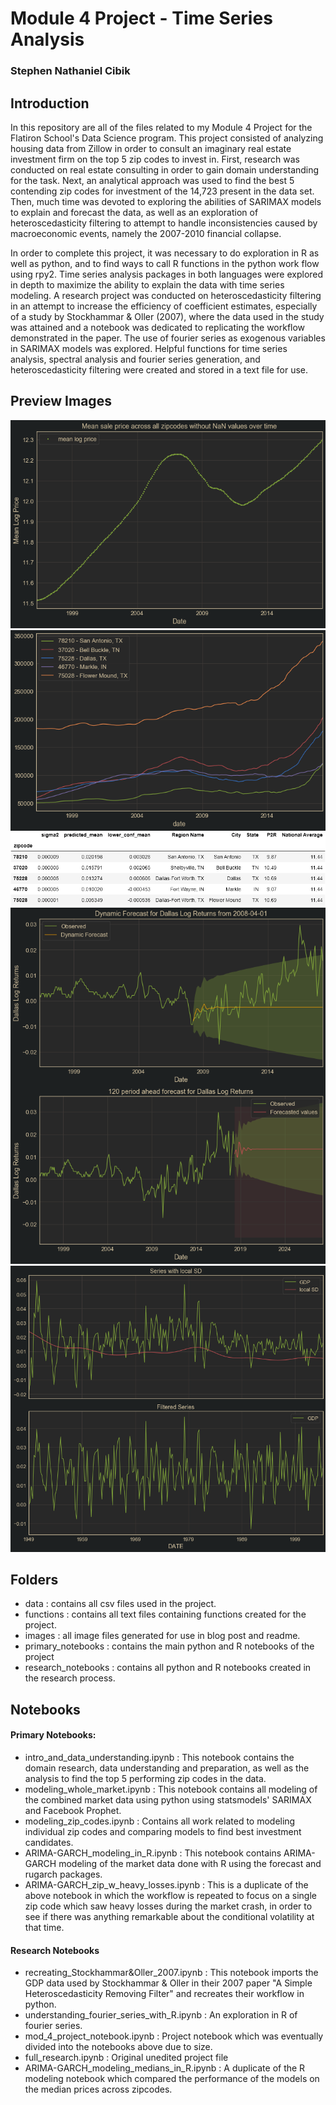 # Module 4 Project - Time Series Analysis
### Stephen Nathaniel Cibik

## Introduction
In this repository are all of the files related to my Module 4 Project for the Flatiron School's Data Science program. This project consisted of analyzing housing data from Zillow in order to consult an imaginary real estate investment firm on the top 5 zip codes to invest in. First, research was conducted on real estate consulting in order to gain domain understanding for the task. Next, an analytical approach was used to find the best 5 contending zip codes for investment of the 14,723 present in the data set. Then, much time was devoted to exploring the abilities of SARIMAX models to explain and forecast the data, as well as an exploration of heteroscedasticity filtering to attempt to handle inconsistencies caused by macroeconomic events, namely the 2007-2010 financial collapse.

In order to complete this project, it was necessary to do exploration in R as well as python, and to find ways to call R functions in the python work flow using rpy2. Time series analysis packages in both languages were explored in depth to maximize the ability to explain the data with time series modeling. A research project was conducted on heteroscedasticity filtering in an attempt to increase the efficiency of coefficient estimates, especially of a study by Stockhammar & Oller (2007), where the data used in the study was attained and a notebook was dedicated to replicating the workflow demonstrated in the paper. The use of fourier series as exogenous variables in SARIMAX models was explored. Helpful functions for time series analysis, spectral analysis and fourier series generation, and heteroscedasticity filtering were created and stored in a text file for use.

## Preview Images
![Movement of the whole market](images/mean_prices_no_nans.png)
![Top 5 Zip Codes](images/top_5_zip_prices.png)
![Best 5 Zips Info](images/best_5_zips.png)
![Dallas model predictions/forecast](images/dallas_plots.png)
![Recreation of Stockhammar & Oller (2007)](images/gdp_filtering.png)

## Folders
 - data : contains all csv files used in the project.
 - functions : contains all text files containing functions created for the project.
 - images : all image files generated for use in blog post and readme.
 - primary_notebooks : contains the main python and R notebooks of the project
 - research_notebooks : contains all python and R notebooks created in the research process.

## Notebooks
#### Primary Notebooks:
 - intro_and_data_understanding.ipynb : This notebook contains the domain research, data understanding and preparation, as well as the analysis to find the top 5 performing zip codes in the data.
 - modeling_whole_market.ipynb : This notebook contains all modeling of the combined market data using python using statsmodels' SARIMAX and Facebook Prophet.
 - modeling_zip_codes.ipynb : Contains all work related to modeling individual zip codes and comparing models to find best investment candidates.
 - ARIMA-GARCH_modeling_in_R.ipynb : This notebook contains ARIMA-GARCH modeling of the market data done with R using the forecast and rugarch packages.
 - ARIMA-GARCH_zip_w_heavy_losses.ipynb : This is a duplicate of the above notebook in which the workflow is repeated to focus on a single zip code which saw heavy losses during the market crash, in order to see if there was anything remarkable about the conditional volatility at that time.
#### Research Notebooks
 - recreating_Stockhammar&Oller_2007.ipynb : This notebook imports the GDP data used by Stockhammar & Oller in their 2007 paper "A Simple Heteroscedasticity Removing Filter" and recreates their workflow in python.
 - understanding_fourier_series_with_R.ipynb : An exploration in R of fourier series.
 - mod_4_project_notebook.ipynb : Project notebook which was eventually divided into the notebooks above due to size.
 - full_research.ipynb : Original unedited project file
 - ARIMA-GARCH_modeling_medians_in_R.ipynb : A duplicate of the R modeling notebook which compared the performance of the models on the median prices across zipcodes.